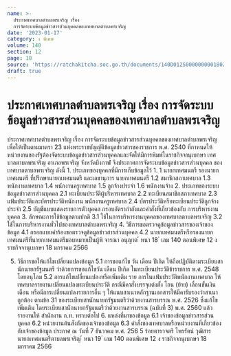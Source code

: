 ```yaml
---
name: >-
  ประกาศเทศบาลตำบลพรเจริญ เรื่อง
  การจัดระบบข้อมูลข่าวสารส่วนบุคคลของเทศบาลตำบลพรเจริญ
date: '2023-01-17'
category: ง พิเศษ
volume: 140
section: 12
page: 18
source: 'https://ratchakitcha.soc.go.th/documents/140D012S0000000001802.pdf'
draft: true
---
```


# ประกาศเทศบาลตำบลพรเจริญ เรื่อง การจัดระบบข้อมูลข่าวสารส่วนบุคคลของเทศบาลตำบลพรเจริญ

ประกาศเทศบาลตำบลพรเจริญ เรื่อง การจัดระบบข้อมูลข่าวสารส่วนบุคคลของเทศบาลตำบลพรเจริญ เพื่อให้เป็นตามมาตรา 23 แห่งพระราชบัญญัติข้อมูลข่าวสารของราชการ พ.ศ. 2540 ที่กาหนดให้หน่วยงานของรัฐต้องจัดระบบข้อมูลข่าวสารส่วนบุคคลและจัดให้มีการพิมพ์ในราชกิจจานุเบกษา เทศบาลตาบลพรเจริญ อาเภอพรเจริญ จังหวัดบึงกาฬ จึงประกาศการจัดระบบข้อมูลข่าวสารส่วนบุคคล ของเทศบาลตาบลพรเจริญ ดังนี้ 1. ประเภทของบุคคลที่มีการเก็บข้อมูลไว้ 1. 1 นายกเทศมนตรี รองนายกเทศมนตรี ที่ปรึกษานายกเทศมนตรี และเลขานุการ นายกเทศมนตรี 1.2 สมาชิกสภาเทศบาล 1.3 พนักงานเทศบาล 1.4 พนักงานครูเทศบาล 1.5 ลูกจ้างประจำ 1.6 พนักงานจ้าง 2. ประเภทของระบบข้อมูลข่าวสารส่วนบุคคล 2.1 ทะเบียนประวัติผู้บริหารเทศบาล 2.2 ทะเบียนสมาชิกสภาเทศบาล 2.3 แฟ้มประวัติและบัตรประวัติพนักงาน พนักงานครูเทศบาล 2.4 บัตรประวัติหรือทะเบียนประวัติลูกจ้างประจำ 2.5 บัญชีแบบแสดงรายการตัวบุคคล กรอบอัตรากำลังและคำสั่งที่เกี่ยวข้องกับ การบริหารงานบุคคล 3. ลักษณะการใช้ข้อมูลตามปกติ 3.1 ใช้ในการบริหารงานบุคคลของเทศบาลตาบลพรเจริญ 3.2 ใช้ในการบริหารงานทั่วไปของเทศบาลตำบลพรเจริญ 4. วิธีการขอตรวจดูข้อมูลข่าวสารของเจ้าของข้อมูล 4.1 กรอกแบบคำร้องขอตรวจดูข้อมูลข่าวสารส่วนบุคคล 4.2 นายกเทศมนตรีหรือรองนายกเทศมนตรีที่นายกเทศมนตรีมอบหมายเป็นผู้พิ จารณา อนุญาต ้ หนา 18 ่ เลม 140 ตอนพิเศษ 12 ง ราชกิจจานุเบกษา 18 มกราคม 2566

5. วิธีการขอให้แก้ไขเปลี่ยนแปลงข้อมูล 5.1 การขอแก้ไข วัน เดือน ปีเกิด ให้ถือปฏิบัติตามระเบียบสานักนายกรัฐมนตรี ว่าด้วยการขอแก้ไขวัน เดือน ปีเกิด ในทะเบียนประวัติข้าราชการ พ.ศ. 2548 โดยอนุโลม 5.2 การแก้ไขเปลี่ยนแปลงหรือเพิ่มเติม ราย การในแฟ้มประวัติพนักงานเทศบาล ให้เทศบาลรายงานเปลี่ยนแปลงทะเบียนประวัติ กรณีมีคาสั่งบรรจุแต่งตั้ง โอน (ย้าย) เลื่อนขั้นเงินเดือน หรือมีการเปลี่ยนแปลงรายการอื่น ๆ ให้แนบสาเนาหลักฐานเอกสารให้มีคารับรองว่าสาเนาถูกต้อง ตามข้อ 31 ของระเบียบสานักนายกรัฐมนตรีว่าด้วยงานสารบรรณ พ.ศ. 2526 ซึ่งแก้ไขเพิ่มเติม โดยระเบียบสานักนายกรัฐมนตรีว่าด้วยงานสารบรรณ (ฉบับที่ 3) พ.ศ. 2560 แล้วรายงานให้ สำนักงาน ก.ท. ทราบต่อไป 6. แหล่งที่มาของข้อมูล 6.1 เจ้าของข้อมูลข่าวสารส่วนบุคคล 6.2 หน่วยงานต้นสังกัดของเจ้าของข้อมูล 6.3 คำสั่งของเทศบาลหรือหน่วยงานที่เกี่ยวข้องกับเจ้าของข้อมูล ประกาศ ณ วันที่ 7 ธันวาคม พ.ศ. 256 5 ร้อยตารวจตรี ไพรรัตน์ วุฒิสาร นายกเทศมนตรีตาบลพรเจริญ ้ หนา 19 ่ เลม 140 ตอนพิเศษ 12 ง ราชกิจจานุเบกษา 18 มกราคม 2566
